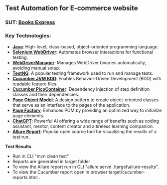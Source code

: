 ## Test Automation for E-commerce website

### SUT: [Books Express](https://www.books-express.ro/)

### Key Technologies:
- **[Java](https://docs.oracle.com/en/java/index.html)**: High-level, class-based, object-oriented programming language.
- **[Selenium WebDriver](https://www.selenium.dev/documentation/en/webdriver/)**: Automates browser interactions for functional testing.
- **[WebDriverManager](https://github.com/bonigarcia/webdrivermanager)**: Manages WebDriver binaries automatically, avoiding manual setup.
- **[TestNG](https://testng.org/doc/)**: A popular testing framework used to run and manage tests.
- **[Cucumber JVM BDD](https://cucumber.io/)**: Enables Behavior-Driven Development (BDD) with readable feature files.
- **[Cucumber PicoContainer](https://github.com/cucumber/cucumber-jvm/tree/main/cucumber-picocontainer)**: Dependency injection of step definition classes and their dependencies.
- **[Page Object Model](https://www.guru99.com/page-object-model-pom-page-factory-in-selenium.html)**: A design pattern to create object-oriented classes that serve as an interface to the pages of the application.
- **[Page Factory](https://www.selenium.dev/documentation/en/webdriver/page_objects/)**: Enhances POM by providing an optimized way to initialize page elements.
- **[ChatGPT](https://chatgpt.com/)**: Powerful AI offering a wide range of benefits such as coding assistant, mentor, content creator and a tireless learning companion.
- **[Allure Report](https://allurereport.org/docs/cucumberjvm/)**: Popular open source tool for visualizing the results of a test run.
  
**Test Results**

- Run in CLI "mvn clean test"
- Reports are generated in target folder
- To view the Allure report run in CLI "allure serve .\target\allure-results\".
- To view the Cucumber report open in browser target\cucumber-reports.html .
